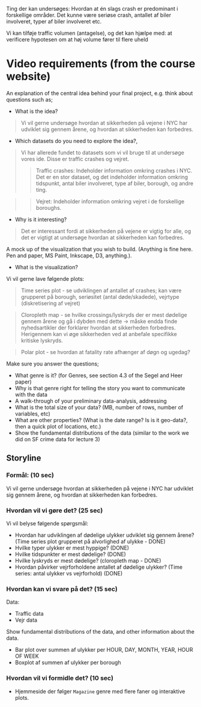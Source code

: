 



Ting der kan undersøges:
Hvordan at én slags crash er predominant i forskellige områder. Det kunne være seriøse crash, antallet af biler involveret, typer af biler involveret etc.




Vi kan tilføje traffic volumen (antagelse), og det kan hjælpe med:
at verificere hypotesen om at høj volume fører til flere uheld



# Video requirements (from the course website)

An explanation of the central idea behind your final project, e.g. think about questions such as;
- What is the idea?
> Vi vil gerne undersøge hvordan at sikkerheden på vejene i NYC har udviklet sig gennem årene, og hvordan at sikkerheden kan forbedres.
- Which datasets do you need to explore the idea?,
> Vi har allerede fundet to datasets som vi vil bruge til at undersøge vores ide. Disse er traffic crashes og vejret.
>> Traffic crashes: Indeholder information omkring crashes i NYC. Det er en stor dataset, og det indeholder information omkring tidspunkt, antal biler involveret, type af biler, borough, og andre ting.

>> Vejret: Indeholder information omkring vejret i de forskellige boroughs.
- Why is it interesting?
> Det er interessant fordi at sikkerheden på vejene er vigtig for alle, og det er vigtigt at undersøge hvordan at sikkerheden kan forbedres.



A mock up of the visualization that you wish to build. (Anything is fine here. Pen and paper, MS Paint, Inkscape, D3, anything.).

- What is the visualization?

Vi vil gerne lave følgende plots:
> Time series plot - se udviklingen af antallet af crashes; kan være grupperet på borough, seriøsitet (antal døde/skadede), vejrtype (diskretisering af vejret)

> Cloropleth map - se hvilke crossings/lyskryds der er mest dødelige gennem årene og gå i dybden med dette -> måske endda finde nyhedsartikler der forklarer hvordan at sikkerheden forbedres. Herigennem kan vi øge sikkerheden ved at anbefale specifikke kritiske lyskryds.

>Polar plot - se hvordan at fatality rate afhænger af døgn og ugedag?

Make sure you answer the questions;

- What genre is it? (for Genres, see section 4.3 of the Segel and Heer paper)
- Why is that genre right for telling the story you want to communicate with the data
- A walk-through of your preliminary data-analysis, addressing
- What is the total size of your data? (MB, number of rows, number of variables, etc)
- What are other properties? (What is the date range? Is is it geo-data?, then a quick plot of locations, etc.)
- Show the fundamental distributions of the data (similar to the work we did on SF crime data for lecture 3)



## Storyline

### Formål: (10 sec)
Vi vil gerne undersøge hvordan at sikkerheden på vejene i NYC har udviklet sig gennem årene, og hvordan at sikkerheden kan forbedres.

### Hvordan vil vi gøre det? (25 sec)

Vi vil belyse følgende spørgsmål:
- Hvordan har udviklingen af dødelige ulykker udviklet sig gennem årene? (Time series plot grupperet på alvorlighed af ulykke - DONE)
- Hvilke typer ulykker er mest hyppige? (DONE)
- Hvilke tidspunkter er mest dødelige? (DONE)
- Hvilke lyskryds er mest dødelige? (cloropleth map - DONE)
- Hvordan påvirker vejrforholdene antallet af dødelige ulykker? (Time series: antal ulykker vs vejrforhold) (DONE)



### Hvordan kan vi svare på det? (15 sec)
Data:
- Traffic data
- Vejr data

Show fundamental distributions of the data, and other information about the data.
 - Bar plot over summen af ulykker per HOUR, DAY, MONTH, YEAR, HOUR OF WEEK
 - Boxplot af summen af ulykker per borough



### Hvordan vil vi formidle det?  (10 sec)
- Hjemmeside der følger `Magazine` genre med flere faner og interaktive plots.

